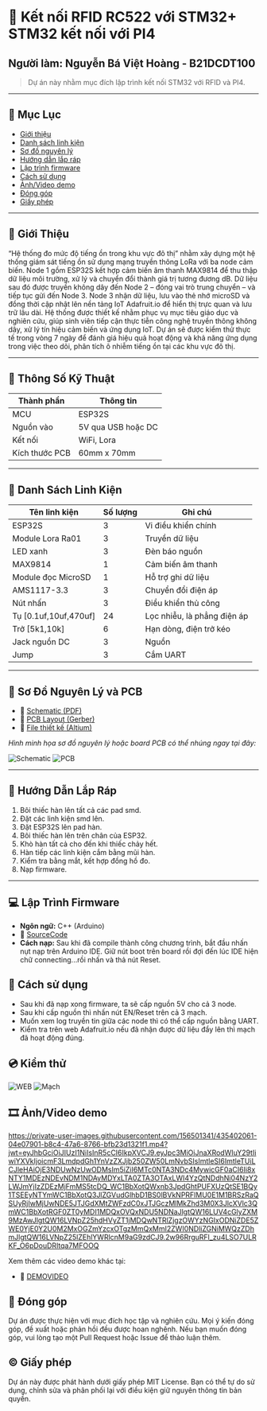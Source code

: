 # 🔌 Kết nối RFID RC522 với STM32+ STM32 kết nối với PI4
## Người làm: Nguyễn Bá Việt Hoàng - B21DCDT100
> Dự án này nhằm mục đích lập trình kết nối STM32 với RFID và PI4.
---

## 📑 Mục Lục

- [Giới thiệu](#giới-thiệu)
- [Danh sách linh kiện](#danh-sách-linh-kiện)
- [Sơ đồ nguyên lý](#sơ-đồ-nguyên-lý)
- [Hướng dẫn lắp ráp](#hướng-dẫn-lắp-ráp)
- [Lập trình firmware](#lập-trình-firmware)
- [Cách sử dụng](#cách-sử-dụng)
- [Ảnh/Video demo](#ảnhvideo-demo)
- [Đóng góp](#đóng-góp)
- [Giấy phép](#giấy-phép)

---

## 👋 Giới Thiệu

 “Hệ thống đo mức độ tiếng ồn trong khu vực đô thị” nhằm xây dựng một hệ thống giám sát tiếng ồn sử dụng mạng truyền thông LoRa với ba node cảm biến. Node 1 gồm ESP32S kết hợp cảm biến âm thanh MAX9814 để thu thập dữ liệu môi trường, xử lý và chuyển đổi thành giá trị tương đương dB. Dữ liệu sau đó được truyền không dây đến Node 2 – đóng vai trò trung chuyển – và tiếp tục gửi đến Node 3. Node 3 nhận dữ liệu, lưu vào thẻ nhớ microSD và đồng thời cập nhật lên nền tảng IoT Adafruit.io để hiển thị trực quan và lưu trữ lâu dài. Hệ thống được thiết kế nhằm phục vụ mục tiêu giáo dục và nghiên cứu, giúp sinh viên tiếp cận thực tiễn công nghệ truyền thông không dây, xử lý tín hiệu cảm biến và ứng dụng IoT. Dự án sẽ được kiểm thử thực tế trong vòng 7 ngày để đánh giá hiệu quả hoạt động và khả năng ứng dụng trong việc theo dõi, phân tích ô nhiễm tiếng ồn tại các khu vực đô thị.

---

## 📐 Thông Số Kỹ Thuật

| Thành phần     | Thông tin            |
|----------------|----------------------|
| MCU            | ESP32S               |
| Nguồn vào      | 5V qua USB hoặc DC   |
| Kết nối        | WiFi, Lora           |
| Kích thước PCB | 60mm x 70mm          |

---

## 🧰 Danh Sách Linh Kiện

| Tên linh kiện            | Số lượng | Ghi chú                     |
|--------------------------|----------|-----------------------------|
| ESP32S                   | 3        | Vi điều khiển chính         |
| Module Lora Ra01         | 3        | Truyền dữ liệu              |
| LED xanh                 | 3        | Đèn báo nguồn               |
| MAX9814                  | 1        | Cảm biến âm thanh           |
| Module đọc MicroSD       | 1        | Hỗ trợ ghi dữ liệu          |
| AMS1117-3.3              | 3        | Chuyển đổi điện áp
| Nút nhấn                 | 3        | Điều khiển thủ công         |
| Tụ [0.1uf,10uf,470uf]    | 24       | Lọc nhiễu, là phẳng điện áp |
| Trở [5k1,10k]            | 6        | Hạn dòng, điện trở kéo      |
| Jack nguồn DC            | 3        | Nguồn                       |
| Jump                     | 3        | Cắm UART                    |


---

## 🔧 Sơ Đồ Nguyên Lý và PCB

- 📎 [Schematic (PDF)](docs/Schematic_Lora.pdf)
- 📎 [PCB Layout (Gerber)](docs/Gerber.zip)
- 📎 [File thiết kế (Altium)](docs/fullprojectdesign.zip)

_Hình minh họa sơ đồ nguyên lý hoặc board PCB có thể nhúng ngay tại đây:_

![Schematic](docs/images/Schematic_Lora.jpg)
![PCB](docs/images/PCB.png)


---

## 🔩 Hướng Dẫn Lắp Ráp

1. Bôi thiếc hàn lên tất cả các pad smd.
2. Đặt các linh kiện smd lên. 
3. Đặt ESP32S lên pad hàn.
4. Bôi thiếc hàn lên trên chân của ESP32.
5. Khò hàn tất cả cho đến khi thiếc chảy hết.
6. Hàn tiếp các linh kiện cắm bằng mũi hàn.
7. Kiểm tra bằng mắt, kết hợp đồng hồ đo.
8. Nạp firmware.


---

## 💻 Lập Trình Firmware

- **Ngôn ngữ:** C++ (Arduino)
- 📎 [SourceCode](Sourcecode)
- **Cách nạp:** Sau khi đã compile thành công chương trình, bắt đầu nhấn nụt nạp trên Arduino IDE. Giữ nút boot trên board rồi đợi đến lúc IDE hiện chữ connecting...rồi nhấn và thả nút Reset.
  
## 📜 Cách sử dụng

- Sau khi đã nạp xong firmware, ta sẽ cấp nguồn 5V cho cả 3 node.
- Sau khi cấp nguồn thì nhấn nút EN/Reset trên cả 3 mạch.
- Muốn xem log truyền tin giữa các node thì có thể cấp nguồn bằng UART.
- Kiểm tra trên web Adafruit.io nếu đã nhận được dữ liệu đẩy lên thì mạch đã hoạt động đúng.

## 💿 Kiểm thử

![WEB](docs/images/progress.png)
![Mạch](docs/images/lora.jpg)



## 🎞️ Ảnh/Video demo
https://private-user-images.githubusercontent.com/156501341/435402061-04e07901-b8c4-47a6-8766-bfb23d1321f1.mp4?jwt=eyJhbGciOiJIUzI1NiIsInR5cCI6IkpXVCJ9.eyJpc3MiOiJnaXRodWIuY29tIiwiYXVkIjoicmF3LmdpdGh1YnVzZXJjb250ZW50LmNvbSIsImtleSI6ImtleTUiLCJleHAiOjE3NDUwNzUwODMsIm5iZiI6MTc0NTA3NDc4MywicGF0aCI6Ii8xNTY1MDEzNDEvNDM1NDAyMDYxLTA0ZTA3OTAxLWI4YzQtNDdhNi04NzY2LWJmYjIzZDEzMjFmMS5tcDQ_WC1BbXotQWxnb3JpdGhtPUFXUzQtSE1BQy1TSEEyNTYmWC1BbXotQ3JlZGVudGlhbD1BS0lBVkNPRFlMU0E1M1BRSzRaQSUyRjIwMjUwNDE5JTJGdXMtZWFzdC0xJTJGczMlMkZhd3M0X3JlcXVlc3QmWC1BbXotRGF0ZT0yMDI1MDQxOVQxNDU5NDNaJlgtQW16LUV4cGlyZXM9MzAwJlgtQW16LVNpZ25hdHVyZT1jMDQwNTRlZjgzOWYzNGIxODNiZDE5ZWE0YjE0Y2U0M2MxOGZmYzcxOTgzMmQxMmI2ZWI0NDliZGNiMWQzZDhmJlgtQW16LVNpZ25lZEhlYWRlcnM9aG9zdCJ9.2w96RrguRFl_zu4LSO7ULRKF_O6pDouDRltqa7MFOOQ

Xem thêm các video demo khác tại:
- 📎 [DEMOVIDEO](docs/images)


## 👐 Đóng góp

Dự án được thực hiện với mục đích học tập và nghiên cứu. Mọi ý kiến đóng góp, đề xuất hoặc phản hồi đều được hoan nghênh. Nếu bạn muốn đóng góp, vui lòng tạo một Pull Request hoặc Issue để thảo luận thêm.


## ©️ Giấy phép

Dự án này được phát hành dưới giấy phép MIT License. Bạn có thể tự do sử dụng, chỉnh sửa và phân phối lại với điều kiện giữ nguyên thông tin bản quyền.




  

